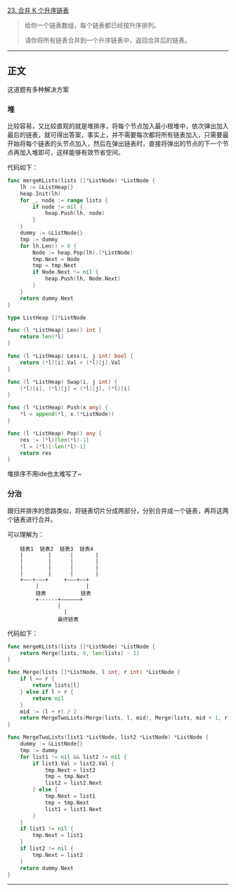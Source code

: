 [23. 合并 K 个升序链表](https://leetcode.cn/problems/merge-k-sorted-lists/)

>给你一个链表数组，每个链表都已经按升序排列。
>
>请你将所有链表合并到一个升序链表中，返回合并后的链表。

----

## 正文

这道题有多种解决方案

### 堆

比较容易，又比较直观的就是堆排序，将每个节点加入最小根堆中，依次弹出加入最后的链表，就可得出答案，事实上，并不需要每次都将所有链表加入，只需要最开始将每个链表的头节点加入，然后在弹出链表时，直接将弹出的节点的下一个节点再加入堆即可，这样能够有效节省空间。

代码如下：

```go
func mergeKLists(lists []*ListNode) *ListNode {
    lh := &ListHeap{}
    heap.Init(lh)
    for _, node := range lists {
        if node != nil {
            heap.Push(lh, node)
        }
    }
    dummy := &ListNode{}
    tmp := dummy
    for lh.Len() > 0 {
        Node := heap.Pop(lh).(*ListNode)
        tmp.Next = Node
        tmp = tmp.Next
        if Node.Next != nil {
            heap.Push(lh, Node.Next)
        }
    }
    return dummy.Next
}

type ListHeap []*ListNode

func (l *ListHeap) Len() int {
	return len(*l)
}

func (l *ListHeap) Less(i, j int) bool {
	return (*l)[i].Val < (*l)[j].Val
}

func (l *ListHeap) Swap(i, j int) {
	(*l)[i], (*l)[j] = (*l)[j], (*l)[i]
}

func (l *ListHeap) Push(x any) {
	*l = append(*l, x.(*ListNode))
}

func (l *ListHeap) Pop() any {
	res := (*l)[len(*l)-1]
	*l = (*l)[:len(*l)-1]
	return res
}

```

堆排序不用ide也太难写了~

### 分治

跟归并排序的思路类似，将链表切片分成两部分，分别合并成一个链表，再将这两个链表进行合并。

可以理解为：

```
	链表1  链表2  链表3  链表4
	|		 |		|		|
	|		 |		|		|
	|		 |		|		|
	|		 |		|		|
	+——-+-——+     +———+——+
		 |			 	 |
		 链表			  链表
		 +------+——————+
          		|
				  |
				最终链表
```



代码如下：

```go
func mergeKLists(lists []*ListNode) *ListNode {
    return Merge(lists, 0, len(lists) - 1)
}

func Merge(lists []*ListNode, l int, r int) *ListNode {
    if l == r {
        return lists[l]
    } else if l > r {
        return nil
    }
    mid := (l + r) / 2
    return MergeTwoLists(Merge(lists, l, mid), Merge(lists, mid + 1, r))
}

func MergeTwoLists(list1 *ListNode, list2 *ListNode) *ListNode {
    dummy := &ListNode{}
    tmp := dummy
    for list1 != nil && list2 != nil {
        if list1.Val > list2.Val {
            tmp.Next = list2
            tmp = tmp.Next
            list2 = list2.Next
        } else {
            tmp.Next = list1
            tmp = tmp.Next
            list1 = list1.Next
        }
    }
    if list1 != nil {
        tmp.Next = list1
    }
    if list2 != nil {
        tmp.Next = list2
    }
    return dummy.Next
}
```

---

